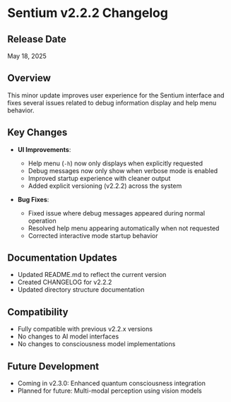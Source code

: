 # Sentium v2.2.2 Changelog

## Release Date
May 18, 2025

## Overview
This minor update improves user experience for the Sentium interface and fixes several issues related to debug information display and help menu behavior.

## Key Changes

- **UI Improvements**:
  - Help menu (`-h`) now only displays when explicitly requested
  - Debug messages now only show when verbose mode is enabled
  - Improved startup experience with cleaner output
  - Added explicit versioning (v2.2.2) across the system

- **Bug Fixes**:
  - Fixed issue where debug messages appeared during normal operation
  - Resolved help menu appearing automatically when not requested
  - Corrected interactive mode startup behavior

## Documentation Updates
- Updated README.md to reflect the current version
- Created CHANGELOG for v2.2.2
- Updated directory structure documentation

## Compatibility
- Fully compatible with previous v2.2.x versions
- No changes to AI model interfaces
- No changes to consciousness model implementations

## Future Development
- Coming in v2.3.0: Enhanced quantum consciousness integration
- Planned for future: Multi-modal perception using vision models
